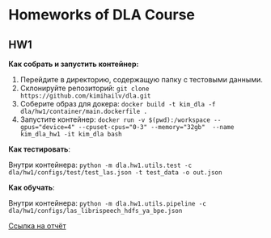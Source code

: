 # Homeworks of DLA Course
## HW1

__Как собрать и запустить контейнер:__

1) Перейдите в директорию, содержащую папку с тестовыми данными.
2) Склонируйте репозиторий:
`git clone https://github.com/kimihailv/dla.git`
3) Соберите образ для докера: `docker build -t kim_dla -f dla/hw1/container/main.dockerfile .`
4) Запустите контейнер: `docker run -v $(pwd):/workspace --gpus="device=4" --cpuset-cpus="0-3" --memory="32gb"  --name kim_dla_hw1 -it kim_dla bash`

__Как тестировать__:

Внутри контейнера: `python -m dla.hw1.utils.test -c dla/hw1/configs/test/test_las.json -t test_data -o out.json`

__Как обучать__:

Внутри контейнера: `python -m dla.hw1.utils.pipeline -c dla/hw1/configs/las_librispeech_hdfs_ya_bpe.json`

[Ссылка на отчёт](https://bronze-colony-d62.notion.site/DLA-1-f5c6e607f9c84bb09246f6f306f7d764)
